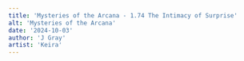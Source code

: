 ```yaml
---
title: 'Mysteries of the Arcana - 1.74 The Intimacy of Surprise'
alt: 'Mysteries of the Arcana'
date: '2024-10-03'
author: 'J Gray'
artist: 'Keira'
---
```

